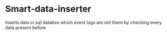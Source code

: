 # Smart-data-inserter
inserts data in sql databse which event logs are not there by checking every data present before 
